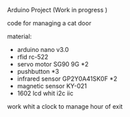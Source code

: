 Arduino Project (Work in progress )

code for managing a cat door

material:

  - arduino nano v3.0
  - rfid rc-522
  - servo motor SG90 9G *2
  - pushbutton *3
  - infrared sensor GP2Y0A41SK0F *2
  - magnetic sensor KY-021
  - 1602 lcd whit i2c iic
  
work whit a clock to manage hour of exit
